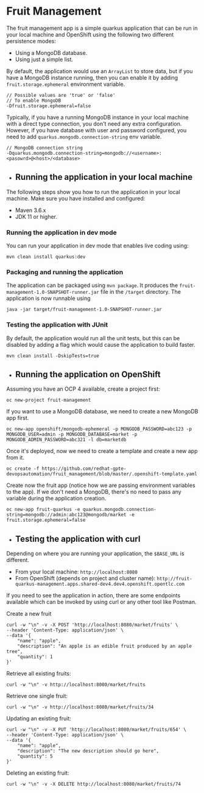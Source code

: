 # Fruit Management
The fruit management app is a simple quarkus application that can be run in your local machine and OpenShift 
using the following two different persistence modes:
- Using a MongoDB database.
- Using just a simple list.

By default, the application would use an `ArrayList` to store data, but if you have a MongoDB instance running, 
then you can enable it by adding `fruit.storage.ephemeral` environment variable.
```
// Possible values are 'true' or 'false'
// To enable MongoDB
-Dfruit.storage.ephemeral=false
```
Typically, if you have a running MongoDB instance in your local machine with a direct type connection, you don't need any extra configuration.
 However, if you have database with user and password configured, you need to add `quarkus.mongodb.connection-string` env variable.
```
// MongoDB connection string
-Dquarkus.mongodb.connection-string=mongodb://<username>:<pasowrd>@<host>/<database>
```

- ## Running the application in your local machine
The following steps show you how to run the application in your local machine. Make sure you have installed and configured:
- Maven 3.6.x 
- JDK 11 or higher.

### Running the application in dev mode
You can run your application in dev mode that enables live coding using:
```
mvn clean install quarkus:dev
```
### Packaging and running the application
The application can be packaged using `mvn package`.
It produces the `fruit-management-1.0-SNAPSHOT-runner.jar` file in the `/target` directory.
The application is now runnable using
``` 
java -jar target/fruit-management-1.0-SNAPSHOT-runner.jar
```
### Testing the application with JUnit
By default, the application would run all the unit tests, but this can be disabled by adding a flag which would cause the
application to build faster.
``` 
mvn clean install -DskipTests=true
```
- ## Running the application on OpenShift
Assuming you have an OCP 4 available, create a project first:
```
oc new-project fruit-management
```
If you want to use a MongoDB database, we need to create a new MongoDB app first.
```
oc new-app openshift/mongodb-ephemeral -p MONGODB_PASSWORD=abc123 -p MONGODB_USER=admin -p MONGODB_DATABASE=market -p MONGODB_ADMIN_PASSWORD=abc321 -l db=marketdb
```
Once it's deployed, now we need to create a template and create a new app from it.
```
oc create -f https://github.com/redhat-gpte-devopsautomation/fruit_management/blob/master/.openshift-template.yaml
```
Create now the fruit app (notice how we are passing environment variables to the app).
If we don't need a MongoDB, there's no need to pass any variable during the application creation.
```
oc new-app fruit-quarkus -e quarkus.mongodb.connection-string=mongodb://admin:abc123@mongodb/market -e fruit.storage.ephemeral=false
```

- ## Testing the application with curl
Depending on where you are running your application, the `$BASE_URL` is different.
- From your local machine: `http://localhost:8080`
- From OpenShift (depends on project and cluster name): `http://fruit-quarkus-management.apps.shared-dev4.dev4.openshift.opentlc.com`

If you need to see the application in action, there are some endpoints available which can be invoked by using curl
or any other tool like Postman.

Create a new fruit
```
curl -w "\n" -v -X POST 'http://localhost:8080/market/fruits' \
--header 'Content-Type: application/json' \
--data '{
    "name": "apple",
    "description": "An apple is an edible fruit produced by an apple tree",
    "quantity": 1
}'
```
Retrieve all existing fruits:
```
curl -w "\n" -v http://localhost:8080/market/fruits
```
Retrieve one single fruit:
```
curl -w "\n" -v http://localhost:8080/market/fruits/34
```
Updating an existing fruit:
```
curl -w "\n" -v -X PUT 'http://localhost:8080/market/fruits/654' \
--header 'Content-Type: application/json' \
--data '{
    "name": "apple",
    "description": "The new description should go here",
    "quantity": 5
}'
```
Deleting an existing fruit:
```
curl -w "\n" -v -X DELETE http://localhost:8080/market/fruits/74
```

